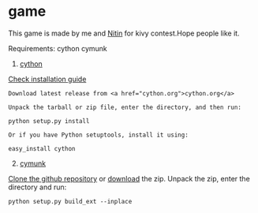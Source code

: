 game
====
This game is made by me and <a href="https://github.com/nitinsaroha">Nitin</a> for kivy contest.Hope people like it.

Requirements:
    cython
    cymunk


1. <a href="cython.org">cython</a>

<a href="http://docs.cython.org/src/quickstart/install.html">Check installation guide</a>

    Download latest release from <a href="cython.org">cython.org</a>

    Unpack the tarball or zip file, enter the directory, and then run:
    
    python setup.py install

    Or if you have Python setuptools, install it using:
        
    easy_install cython

2. <a href="https://cymunk.readthedocs.org/en/latest/">cymunk</a>

<a href="https://github.com/tito/cymunk.git">Clone the github repository</a> or <a href="https://github.com/tito/cymunk/archive/master.zip">download</a> the zip.
    Unpack the zip, enter the directory and run:
    
    python setup.py build_ext --inplace
